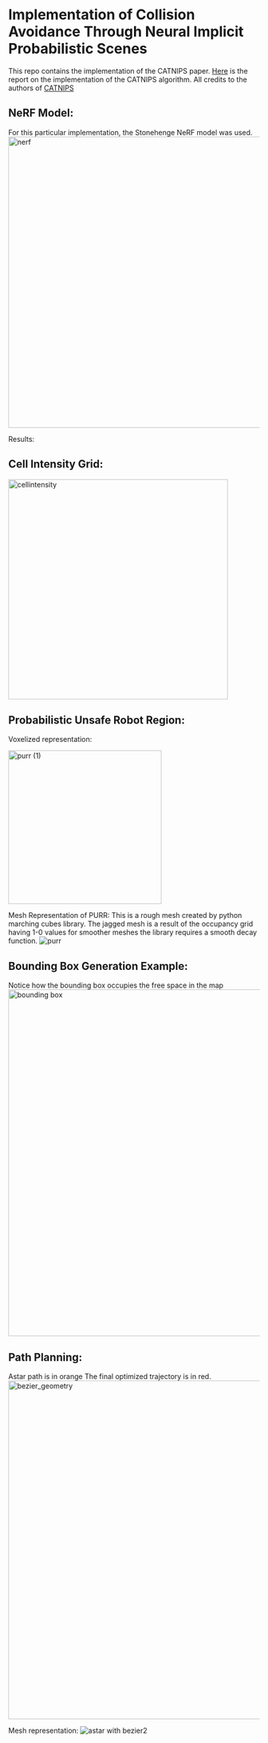 # Implementation of Collision Avoidance Through Neural Implicit Probabilistic Scenes 

This repo contains the implementation of the CATNIPS paper. [Here](https://github.com/Samorange1/CATNIPS/blob/master/Implementation%20Report.pdf) is the report on the implementation of the CATNIPS algorithm.
All credits to the authors of [CATNIPS](https://arxiv.org/abs/2302.12931)

## NeRF Model:
For this particular implementation, the Stonehenge NeRF model was used. 
<img width="582" alt="nerf" src="https://github.com/Samorange1/CATNIPS/assets/71136335/0cf3fa35-3508-4445-9c5f-23323b51eb46">


Results:

## Cell Intensity Grid:

<img width="440" alt="cellintensity" src="https://github.com/Samorange1/CATNIPS/assets/71136335/79dea92a-c6ea-4d81-9981-95c88ac573cd">



## Probabilistic Unsafe Robot Region:
Voxelized representation:

<img width="307" alt="purr (1)" src="https://github.com/Samorange1/CATNIPS/assets/71136335/19ecc0df-bef0-4494-acce-632c557b9e06">

Mesh Representation of PURR:
This is a rough mesh created by python marching cubes library. The jagged mesh is a result of the occupancy grid having 1-0 values for smoother meshes the library requires a smooth decay function.
![purr](https://github.com/Samorange1/CATNIPS/assets/71136335/d16a61ec-a693-48be-a74d-0003bd01bca6)


## Bounding Box Generation Example:
Notice how the bounding box occupies the free space in the map
<img width="693" alt="bounding box" src="https://github.com/Samorange1/CATNIPS/assets/71136335/2ed9f854-f1cd-4e46-abb8-9e8cf2ee90ab">

## Path Planning:
Astar path is in orange
The final optimized trajectory is in red.
<img width="677" alt="bezier_geometry" src="https://github.com/Samorange1/CATNIPS/assets/71136335/7f104138-2f3e-4d24-9811-02067cff3c10">


Mesh representation:
![astar with bezier2](https://github.com/Samorange1/CATNIPS/assets/71136335/05c319ca-af70-40a9-9575-6a59ce2deb4c)



